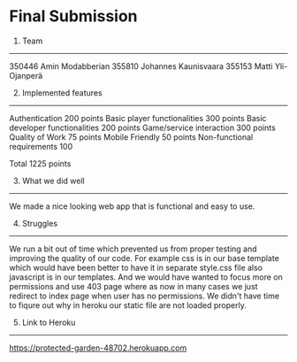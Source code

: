 Final Submission
============

1. Team
-------
350446 Amin Modabberian
355810 Johannes Kaunisvaara
355153 Matti Yli-Ojanperä

2. Implemented features
-----------------------
Authentication 200 points
Basic player functionalities 300 points
Basic developer functionalities 200 points
Game/service interaction 300 points
Quality of Work 75 points
Mobile Friendly 50 points
Non-functional requirements 100

Total 1225 points

3. What we did well
--------------------
We made a nice looking web app that is functional and easy to use.

4. Struggles
------------
We run a bit out of time which prevented us from proper testing and improving the quality of our code. For example css is in our base template which would have been better to have it in separate style.css file also javascript is in our templates. And we would have wanted to focus more on permissions and use 403 page where as now in many cases we just redirect to index page when user has no permissions. We didn't have time to fiqure out why in heroku our static file are not loaded properly.

5. Link to Heroku
-----------------
https://protected-garden-48702.herokuapp.com
